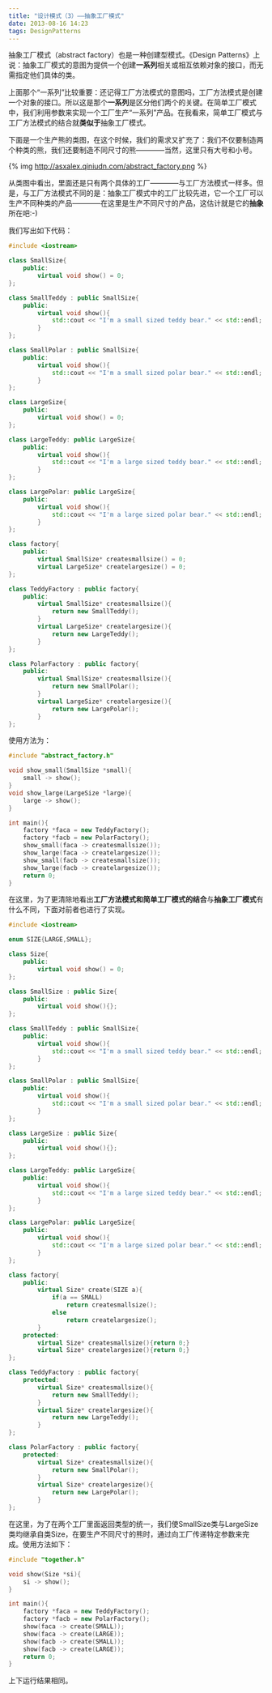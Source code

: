 ```yaml
---
title: "设计模式（3）——抽象工厂模式"
date: 2013-08-16 14:23
tags: DesignPatterns
---
```

抽象工厂模式（abstract factory）也是一种创建型模式。《Design Patterns》上说：抽象工厂模式的意图为提供一个创建**一系列**相关或相互依赖对象的接口，而无需指定他们具体的类。

上面那个“一系列”比较重要：还记得工厂方法模式的意图吗，工厂方法模式是创建一个对象的接口。所以这是那个**一系列**是区分他们两个的关键。在简单工厂模式中，我们利用参数来实现一个工厂生产“一系列”产品。在我看来，简单工厂模式与工厂方法模式的结合就**类似于**抽象工厂模式。<!--more-->

下面是一个生产熊的类图，在这个时候，我们的需求又扩充了：我们不仅要制造两个种类的熊，我们还要制造不同尺寸的熊————当然，这里只有大号和小号。

{% img http://asxalex.qiniudn.com/abstract_factory.png %}

从类图中看出，里面还是只有两个具体的工厂————与工厂方法模式一样多。但是，与工厂方法模式不同的是：抽象工厂模式中的工厂比较先进，它一个工厂可以生产不同种类的产品————在这里是生产不同尺寸的产品，这估计就是它的**抽象**所在吧:-)

我们写出如下代码：

```c++ abstract_factory.h
#include <iostream>

class SmallSize{
    public:
        virtual void show() = 0;
};

class SmallTeddy : public SmallSize{
    public:
        virtual void show(){
            std::cout << "I'm a small sized teddy bear." << std::endl;
        }
};

class SmallPolar : public SmallSize{
    public:
        virtual void show(){
            std::cout << "I'm a small sized polar bear." << std::endl;
        }
};

class LargeSize{
    public:
        virtual void show() = 0;
};

class LargeTeddy: public LargeSize{
    public:
        virtual void show(){
            std::cout << "I'm a large sized teddy bear." << std::endl;
        }
};

class LargePolar: public LargeSize{
    public:
        virtual void show(){
            std::cout << "I'm a large sized polar bear." << std::endl;
        }
};

class factory{
    public:
        virtual SmallSize* createsmallsize() = 0;
        virtual LargeSize* createlargesize() = 0;
};

class TeddyFactory : public factory{
    public:
        virtual SmallSize* createsmallsize(){
            return new SmallTeddy();
        }
        virtual LargeSize* createlargesize(){
            return new LargeTeddy();
        }
};

class PolarFactory : public factory{
    public:
        virtual SmallSize* createsmallsize(){
            return new SmallPolar();
        }
        virtual LargeSize* createlargesize(){
            return new LargePolar();
        }
};
```

使用方法为：

```c++ abstract_factory.cpp
#include "abstract_factory.h"

void show_small(SmallSize *small){
    small -> show();
}
void show_large(LargeSize *large){
    large -> show();
}

int main(){
    factory *faca = new TeddyFactory();
    factory *facb = new PolarFactory();
    show_small(faca -> createsmallsize());
    show_large(faca -> createlargesize());
    show_small(facb -> createsmallsize());
    show_large(facb -> createlargesize());
    return 0;
}
```

在这里，为了更清除地看出**工厂方法模式和简单工厂模式的结合**与**抽象工厂模式**有什么不同，下面对前者也进行了实现。

```c++ together.h
#include <iostream>

enum SIZE{LARGE,SMALL};

class Size{
    public:
        virtual void show() = 0;
};

class SmallSize : public Size{
    public:
        virtual void show(){};
};

class SmallTeddy : public SmallSize{
    public:
        virtual void show(){
            std::cout << "I'm a small sized teddy bear." << std::endl;
        }
};

class SmallPolar : public SmallSize{
    public:
        virtual void show(){
            std::cout << "I'm a small sized polar bear." << std::endl;
        }
};

class LargeSize : public Size{
    public:
        virtual void show(){};
};

class LargeTeddy: public LargeSize{
    public:
        virtual void show(){
            std::cout << "I'm a large sized teddy bear." << std::endl;
        }
};

class LargePolar: public LargeSize{
    public:
        virtual void show(){
            std::cout << "I'm a large sized polar bear." << std::endl;
        }
};

class factory{
    public:
        virtual Size* create(SIZE a){
            if(a == SMALL)
                return createsmallsize();
            else
                return createlargesize();
        }
    protected:
        virtual Size* createsmallsize(){return 0;}
        virtual Size* createlargesize(){return 0;}
};

class TeddyFactory : public factory{
    protected:
        virtual Size* createsmallsize(){
            return new SmallTeddy();
        }
        virtual Size* createlargesize(){
            return new LargeTeddy();
        }
};

class PolarFactory : public factory{
    protected:
        virtual Size* createsmallsize(){
            return new SmallPolar();
        }
        virtual Size* createlargesize(){
            return new LargePolar();
        }
};
```

在这里，为了在两个工厂里面返回类型的统一，我们使SmallSize类与LargeSize类均继承自类Size，在要生产不同尺寸的熊时，通过向工厂传递特定参数来完成。使用方法如下：

```c++ together.cpp
#include "together.h"

void show(Size *si){
    si -> show();
}

int main(){
    factory *faca = new TeddyFactory();
    factory *facb = new PolarFactory();
    show(faca -> create(SMALL));
    show(faca -> create(LARGE));
    show(facb -> create(SMALL));
    show(facb -> create(LARGE));
    return 0;
}
```

上下运行结果相同。
